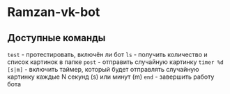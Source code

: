 # Ramzan-vk-bot

## Доступные команды

`test` - протестировать, включён ли бот
`ls` - получить количество и список картинок в папке
`post` - отправить случайную картинку
`timer %d [s|m]` - включить таймер, который будет отправлять случайную картинку каждые N секунд (s) или минут (m)
`end` - завершить работу бота
